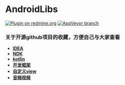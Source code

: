 # AndroidLibs
[![Plugin on redmine.org](https://img.shields.io/redmine/plugin/stars/redmine_xlsx_format_issue_exporter.svg)]()
[![AppVeyor branch](https://img.shields.io/appveyor/ci/gruntjs/grunt/master.svg)]()

### 关于开源github项目的收藏，方便自己与大家查看

* [**IDEA**](https://github.com/GuoYangGit/AndroidLibs/tree/master/IDEA)
* [**NDK**](https://github.com/GuoYangGit/AndroidLibs/tree/master/NDK)
* [**kotlin**](https://github.com/GuoYangGit/AndroidLibs/tree/master/kotlin)
* [**开发框架**](https://github.com/GuoYangGit/AndroidLibs/tree/master/%E6%A1%86%E6%9E%B6)
* [**自定义view**](https://github.com/GuoYangGit/AndroidLibs/tree/master/%E8%87%AA%E5%AE%9A%E4%B9%89view)
* [**音频视频**](https://github.com/GuoYangGit/AndroidLibs/tree/master/%E9%9F%B3%E9%A2%91%E8%A7%86%E9%A2%91)
